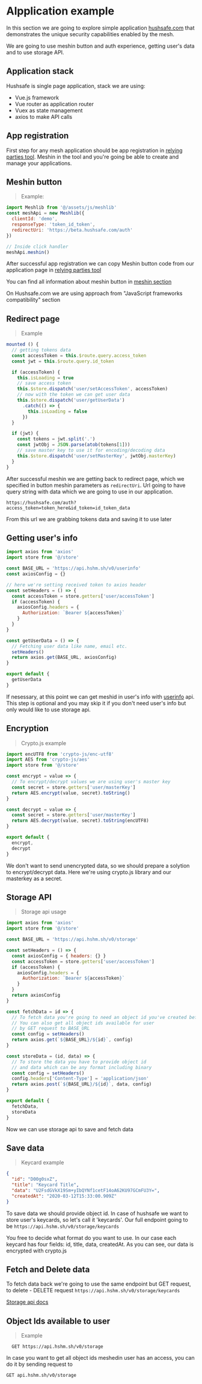 # Alpplication example

In this section we are going to explore simple application  [hushsafe.com](https://hushsafe.com/) that demonstrates the unique security capabilities enabled by the mesh.

We are going to use meshin button and auth experience, getting user's data and to use storage API.

## Application stack

Hushsafe is single page application, stack we are using:
* Vue.js framework
* Vue router as application router
* Vuex as state management
* axios to make API calls

## App registration

First step for any mesh application should be app registration in [relying parties tool](http://developer.hushmesh.com/relying-party-registration). Meshin in the tool and you're going be able to create and manage your applications.

## Meshin button

> Example:

```javascript
import Meshlib from '@/assets/js/meshlib'
const meshApi = new Meshlib({
  clientId: 'demo',
  responseType: 'token_id_token',
  redirectUri: 'https://beta.hushsafe.com/auth'
})

// Inside click handler
meshApi.meshin()
```

After successful app registration we can copy Meshin button code from our application page in [relying parties tool](http://developer.hushmesh.com/relying-party-registration)

You can find all information about meshin button in [meshin section](http://developer.hushmesh.com/#meshin)

On Hushsafe.com we are using approach from "JavaScript frameworks compatibility" section

## Redirect page

> Example

```javascript
mounted () {
  // getting tokens data
  const accessToken = this.$route.query.access_token
  const jwt = this.$route.query.id_token

  if (accessToken) {
    this.isLoading = true
    // save access token
    this.$store.dispatch('user/setAccessToken', accessToken)
    // now with the token we can get user data
    this.$store.dispatch('user/getUserData')
      .catch(() => {
        this.isLoading = false
      })
  }

  if (jwt) {
    const tokens = jwt.split('.')
    const jwtObj = JSON.parse(atob(tokens[1]))
    // save master key to use it for encoding/decoding data
    this.$store.dispatch('user/setMasterKey', jwtObj.masterKey)
  }
}
```

After successful meshin we are getting back to redirect page, which we specified in button meshin parameters as `redirectUri`. Url going to have query string with data which we are going to use in our application.

`https://hushsafe.com/auth?access_token=token_here&id_token=id_token_data`

From this url we are grabbing tokens data and saving it to use later

## Getting user's info

```javascript
import axios from 'axios'
import store from '@/store'

const BASE_URL = 'https://api.hshm.sh/v0/userinfo'
const axiosConfig = {}

// here we're setting received token to axios header
const setHeaders = () => {
  const accessToken = store.getters['user/accessToken']
  if (accessToken) {
    axiosConfig.headers = {
      Authorization: `Bearer ${accessToken}`
    }
  }
}

const getUserData = () => {
  // Fetching user data like name, email etc.
  setHeaders()
  return axios.get(BASE_URL, axiosConfig)
}

export default {
  getUserData
}

```

If nesessary, at this point we can get meshid in user's info with [userinfo](http://developer.hushmesh.com/#user) api. This step is optional and you may skip it if you don't need user's info but only would like to use storage api.

## Encryption

> Crypto.js example

```javascript
import encUTF8 from 'crypto-js/enc-utf8'
import AES from 'crypto-js/aes'
import store from '@/store'

const encrypt = value => {
  // To encrypt/decrypt values we are using user's master key
  const secret = store.getters['user/masterKey']
  return AES.encrypt(value, secret).toString()
}

const decrypt = value => {
  const secret = store.getters['user/masterKey']
  return AES.decrypt(value, secret).toString(encUTF8)
}

export default {
  encrypt,
  decrypt
}
```

We don't want to send unencrypted data, so we should prepare a solytion to encrypt/decrypt data. Here we're using crypto.js library and our masterkey as a secret.

## Storage API

> Storage api usage

```javascript
import axios from 'axios'
import store from '@/store'

const BASE_URL = 'https://api.hshm.sh/v0/storage'

const setHeaders = () => {
  const axiosConfig = { headers: {} }
  const accessToken = store.getters['user/accessToken']
  if (accessToken) {
    axiosConfig.headers = {
      Authorization: `Bearer ${accessToken}`
    }
  }
  return axiosConfig
}

const fetchData = id => {
  // To fetch data you're going to need an object id you've created before
  // You can also get all object ids available for user
  // by GET request to BASE_URL
  const config = setHeaders()
  return axios.get(`${BASE_URL}/${id}`, config)
}

const storeData = (id, data) => {
  // To store the data you have to provide object id
  // and data which can be any format including binary
  const config = setHeaders()
  config.headers['Content-Type'] = 'application/json'
  return axios.post(`${BASE_URL}/${id}`, data, config)
}

export default {
  fetchData,
  storeData
}
```

Now we can use storage api to save and fetch data

## Save data

> Keycard example

```json
{
  "id": "D00g0sxZ",
  "title": "Keycard Title",
  "data": "U2FsdGVkX19Sm+yIbQYNf1cetF14oA62KU97GCmFU3Y=",
  "createdAt": "2020-03-12T15:33:00.909Z"
}
```

To save data we should provide object id. In case of hushsafe we want to store user's keycards, so let's call it 'keycards'.
Our full endpoint going to be
`https://api.hshm.sh/v0/storage/keycards`

You free to decide what format do you want to use. In our case each keycard has four fields: id, title, data, createdAt.
As you can see, our data is encrypted with crypto.js

## Fetch and Delete data

To fetch data back we're going to use the same endpoint but GET request, to delete - DELETE request
`https://api.hshm.sh/v0/storage/keycards`

[Storage api docs](http://developer.hushmesh.com/#storage)

## Object Ids available to user

> Example

```shell
  GET https://api.hshm.sh/v0/storage
```

In case you want to get all object ids meshedin user has an access, you can do it by sending request to

`GET api.hshm.sh/v0/storage`
